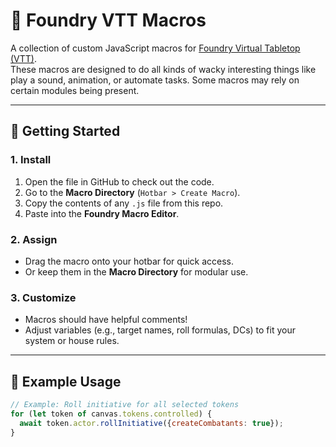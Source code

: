 # 🎲 Foundry VTT Macros

A collection of custom JavaScript macros for [Foundry Virtual Tabletop (VTT)](https://foundryvtt.com/).  
These macros are designed to do all kinds of wacky interesting things like play a sound, animation, or automate tasks.
Some macros may rely on certain modules being present.

---

## 🚀 Getting Started

### 1. Install
1. Open the file in GitHub to check out the code.
2. Go to the **Macro Directory** (`Hotbar > Create Macro`).
3. Copy the contents of any `.js` file from this repo.
4. Paste into the **Foundry Macro Editor**.

### 2. Assign
- Drag the macro onto your hotbar for quick access.
- Or keep them in the **Macro Directory** for modular use.

### 3. Customize
- Macros should have helpful comments!
- Adjust variables (e.g., target names, roll formulas, DCs) to fit your system or house rules.

---

## 🧰 Example Usage

```js
// Example: Roll initiative for all selected tokens
for (let token of canvas.tokens.controlled) {
  await token.actor.rollInitiative({createCombatants: true});
}
